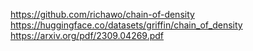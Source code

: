 https://github.com/richawo/chain-of-density
https://huggingface.co/datasets/griffin/chain_of_density
https://arxiv.org/pdf/2309.04269.pdf
